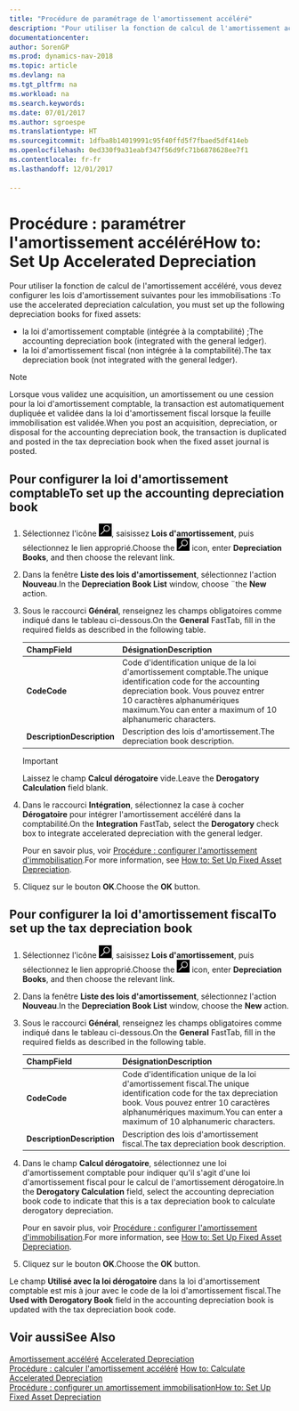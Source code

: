 ```yaml
---
title: "Procédure de paramétrage de l'amortissement accéléré"
description: "Pour utiliser la fonction de calcul de l'amortissement accéléré, vous devez configurer les lois d'amortissement pour les immobilisations."
documentationcenter: 
author: SorenGP
ms.prod: dynamics-nav-2018
ms.topic: article
ms.devlang: na
ms.tgt_pltfrm: na
ms.workload: na
ms.search.keywords: 
ms.date: 07/01/2017
ms.author: sgroespe
ms.translationtype: HT
ms.sourcegitcommit: 1dfba8b14019991c95f40ffd5f7fbaed5df414eb
ms.openlocfilehash: 0ed330f9a31eabf347f56d9fc71b6878628ee7f1
ms.contentlocale: fr-fr
ms.lasthandoff: 12/01/2017

---
```

# <a name="how-to-set-up-accelerated-depreciation"></a><span data-ttu-id="089b6-103">Procédure : paramétrer l'amortissement accéléré</span><span class="sxs-lookup"><span data-stu-id="089b6-103">How to: Set Up Accelerated Depreciation</span></span>
<span data-ttu-id="089b6-104">Pour utiliser la fonction de calcul de l'amortissement accéléré, vous devez configurer les lois d'amortissement suivantes pour les immobilisations :</span><span class="sxs-lookup"><span data-stu-id="089b6-104">To use the accelerated depreciation calculation, you must set up the following depreciation books for fixed assets:</span></span>  

- <span data-ttu-id="089b6-105">la loi d'amortissement comptable (intégrée à la comptabilité) ;</span><span class="sxs-lookup"><span data-stu-id="089b6-105">The accounting depreciation book (integrated with the general ledger).</span></span>  
- <span data-ttu-id="089b6-106">la loi d'amortissement fiscal (non intégrée à la comptabilité).</span><span class="sxs-lookup"><span data-stu-id="089b6-106">The tax depreciation book (not integrated with the general ledger).</span></span>  

> [!NOTE]  
>  <span data-ttu-id="089b6-107">Lorsque vous validez une acquisition, un amortissement ou une cession pour la loi d'amortissement comptable, la transaction est automatiquement dupliquée et validée dans la loi d'amortissement fiscal lorsque la feuille immobilisation est validée.</span><span class="sxs-lookup"><span data-stu-id="089b6-107">When you post an acquisition, depreciation, or disposal for the accounting depreciation book, the transaction is duplicated and posted in the tax depreciation book when the fixed asset journal is posted.</span></span>  

## <a name="to-set-up-the-accounting-depreciation-book"></a><span data-ttu-id="089b6-108">Pour configurer la loi d'amortissement comptable</span><span class="sxs-lookup"><span data-stu-id="089b6-108">To set up the accounting depreciation book</span></span>  

1.  <span data-ttu-id="089b6-109">Sélectionnez l'icône ![Page ou état pour la recherche](../../media/ui-search/search_small.png "icône Page ou état pour la recherche"), saisissez **Lois d'amortissement**, puis sélectionnez le lien approprié.</span><span class="sxs-lookup"><span data-stu-id="089b6-109">Choose the ![Search for Page or Report](../../media/ui-search/search_small.png "Search for Page or Report icon") icon, enter **Depreciation Books**, and then choose the relevant link.</span></span>  
2.  <span data-ttu-id="089b6-110">Dans la fenêtre **Liste des lois d'amortissement**, sélectionnez l'action **Nouveau**.</span><span class="sxs-lookup"><span data-stu-id="089b6-110">In the **Depreciation Book List** window, choose ¨the **New** action.</span></span>  
3.  <span data-ttu-id="089b6-111">Sous le raccourci **Général**, renseignez les champs obligatoires comme indiqué dans le tableau ci-dessous.</span><span class="sxs-lookup"><span data-stu-id="089b6-111">On the **General** FastTab, fill in the required fields as described in the following table.</span></span>  

    |<span data-ttu-id="089b6-112">Champ</span><span class="sxs-lookup"><span data-stu-id="089b6-112">Field</span></span>|<span data-ttu-id="089b6-113">Désignation</span><span class="sxs-lookup"><span data-stu-id="089b6-113">Description</span></span>|  
    |---------------------------------|---------------------------------------|  
    |<span data-ttu-id="089b6-114">**Code**</span><span class="sxs-lookup"><span data-stu-id="089b6-114">**Code**</span></span>|<span data-ttu-id="089b6-115">Code d'identification unique de la loi d'amortissement comptable.</span><span class="sxs-lookup"><span data-stu-id="089b6-115">The unique identification code for the accounting depreciation book.</span></span> <span data-ttu-id="089b6-116">Vous pouvez entrer 10 caractères alphanumériques maximum.</span><span class="sxs-lookup"><span data-stu-id="089b6-116">You can enter a maximum of 10 alphanumeric characters.</span></span>|  
    |<span data-ttu-id="089b6-117">**Description**</span><span class="sxs-lookup"><span data-stu-id="089b6-117">**Description**</span></span>|<span data-ttu-id="089b6-118">Description des lois d'amortissement.</span><span class="sxs-lookup"><span data-stu-id="089b6-118">The depreciation book description.</span></span>|  

    > [!IMPORTANT]  
    >  <span data-ttu-id="089b6-119">Laissez le champ **Calcul dérogatoire** vide.</span><span class="sxs-lookup"><span data-stu-id="089b6-119">Leave the **Derogatory Calculation** field blank.</span></span>  

4.  <span data-ttu-id="089b6-120">Dans le raccourci **Intégration**, sélectionnez la case à cocher **Dérogatoire** pour intégrer l'amortissement accéléré dans la comptabilité.</span><span class="sxs-lookup"><span data-stu-id="089b6-120">On the **Integration** FastTab, select the **Derogatory** check box to integrate accelerated depreciation with the general ledger.</span></span>  

    <span data-ttu-id="089b6-121">Pour en savoir plus, voir [Procédure : configurer l'amortissement d'immobilisation](../../fa-how-setup-depreciation.md).</span><span class="sxs-lookup"><span data-stu-id="089b6-121">For more information, see [How to: Set Up Fixed Asset Depreciation](../../fa-how-setup-depreciation.md).</span></span>  

5.  <span data-ttu-id="089b6-122">Cliquez sur le bouton **OK**.</span><span class="sxs-lookup"><span data-stu-id="089b6-122">Choose the **OK** button.</span></span>  

## <a name="to-set-up-the-tax-depreciation-book"></a><span data-ttu-id="089b6-123">Pour configurer la loi d'amortissement fiscal</span><span class="sxs-lookup"><span data-stu-id="089b6-123">To set up the tax depreciation book</span></span>  

1.  <span data-ttu-id="089b6-124">Sélectionnez l'icône ![Page ou état pour la recherche](../../media/ui-search/search_small.png "icône Page ou état pour la recherche"), saisissez **Lois d'amortissement**, puis sélectionnez le lien approprié.</span><span class="sxs-lookup"><span data-stu-id="089b6-124">Choose the ![Search for Page or Report](../../media/ui-search/search_small.png "Search for Page or Report icon") icon, enter **Depreciation Books**, and then choose the relevant link.</span></span>  
2.  <span data-ttu-id="089b6-125">Dans la fenêtre **Liste des lois d'amortissement**, sélectionnez l'action **Nouveau**.</span><span class="sxs-lookup"><span data-stu-id="089b6-125">In the **Depreciation Book List** window, choose the **New** action.</span></span>  
3.  <span data-ttu-id="089b6-126">Sous le raccourci **Général**, renseignez les champs obligatoires comme indiqué dans le tableau ci-dessous.</span><span class="sxs-lookup"><span data-stu-id="089b6-126">On the **General** FastTab, fill in the required fields as described in the following table.</span></span>  

    |<span data-ttu-id="089b6-127">Champ</span><span class="sxs-lookup"><span data-stu-id="089b6-127">Field</span></span>|<span data-ttu-id="089b6-128">Désignation</span><span class="sxs-lookup"><span data-stu-id="089b6-128">Description</span></span>|  
    |---------------------------------|---------------------------------------|  
    |<span data-ttu-id="089b6-129">**Code**</span><span class="sxs-lookup"><span data-stu-id="089b6-129">**Code**</span></span>|<span data-ttu-id="089b6-130">Code d'identification unique de la loi d'amortissement fiscal.</span><span class="sxs-lookup"><span data-stu-id="089b6-130">The unique identification code for the tax depreciation book.</span></span> <span data-ttu-id="089b6-131">Vous pouvez entrer 10 caractères alphanumériques maximum.</span><span class="sxs-lookup"><span data-stu-id="089b6-131">You can enter a maximum of 10 alphanumeric characters.</span></span>|  
    |<span data-ttu-id="089b6-132">**Description**</span><span class="sxs-lookup"><span data-stu-id="089b6-132">**Description**</span></span>|<span data-ttu-id="089b6-133">Description des lois d'amortissement fiscal.</span><span class="sxs-lookup"><span data-stu-id="089b6-133">The tax depreciation book description.</span></span>|  

4.  <span data-ttu-id="089b6-134">Dans le champ **Calcul dérogatoire**, sélectionnez une loi d'amortissement comptable pour indiquer qu'il s'agit d'une loi d'amortissement fiscal pour le calcul de l'amortissement dérogatoire.</span><span class="sxs-lookup"><span data-stu-id="089b6-134">In the **Derogatory Calculation** field, select the accounting depreciation book code to indicate that this is a tax depreciation book to calculate derogatory depreciation.</span></span>  

    <span data-ttu-id="089b6-135">Pour en savoir plus, voir [Procédure : configurer l'amortissement d'immobilisation](../../fa-how-setup-depreciation.md).</span><span class="sxs-lookup"><span data-stu-id="089b6-135">For more information, see [How to: Set Up Fixed Asset Depreciation](../../fa-how-setup-depreciation.md).</span></span>  

5.  <span data-ttu-id="089b6-136">Cliquez sur le bouton **OK**.</span><span class="sxs-lookup"><span data-stu-id="089b6-136">Choose the **OK** button.</span></span>  

<span data-ttu-id="089b6-137">Le champ **Utilisé avec la loi dérogatoire** dans la loi d'amortissement comptable est mis à jour avec le code de la loi d'amortissement fiscal.</span><span class="sxs-lookup"><span data-stu-id="089b6-137">The **Used with Derogatory Book** field in the accounting depreciation book is updated with the tax depreciation book code.</span></span>  

## <a name="see-also"></a><span data-ttu-id="089b6-138">Voir aussi</span><span class="sxs-lookup"><span data-stu-id="089b6-138">See Also</span></span>  
 <span data-ttu-id="089b6-139">[Amortissement accéléré](accelerated-depreciation.md) </span><span class="sxs-lookup"><span data-stu-id="089b6-139">[Accelerated Depreciation](accelerated-depreciation.md) </span></span>  
 <span data-ttu-id="089b6-140">[Procédure : calculer l'amortissement accéléré](how-to-calculate-accelerated-depreciation.md) </span><span class="sxs-lookup"><span data-stu-id="089b6-140">[How to: Calculate Accelerated Depreciation](how-to-calculate-accelerated-depreciation.md) </span></span>  
[<span data-ttu-id="089b6-141">Procédure : configurer un amortissement immobilisation</span><span class="sxs-lookup"><span data-stu-id="089b6-141">How to: Set Up Fixed Asset Depreciation</span></span>](../../fa-how-setup-depreciation.md)

